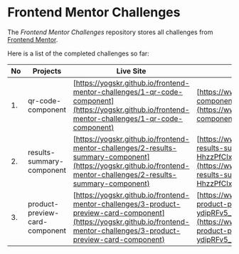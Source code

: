 # Frontend Mentor Challenges

The _Frontend Mentor Challenges_ repository stores all challenges from [Frontend Mentor](https://www.frontendmentor.io).

Here is a list of the completed challenges so far:

| **No** | **Projects** | **Live Site** | **Solution Page** |
| --- | --- | --- | --- |
| 1. | qr-code-component | [https://yogskr.github.io/frontend-mentor-challenges/1-qr-code-component](https://yogskr.github.io/frontend-mentor-challenges/1-qr-code-component) | [https://www.frontendmentor.io/solutions/qr-code-component-using-tailwind-css-AMUu2xwe7W](https://www.frontendmentor.io/solutions/qr-code-component-using-tailwind-css-AMUu2xwe7W) |
| 2. | results-summary-component | [https://yogskr.github.io/frontend-mentor-challenges/2-results-summary-component](https://yogskr.github.io/frontend-mentor-challenges/2-results-summary-component) | [https://www.frontendmentor.io/solutions/responsive-results-summary-component-using-flexbox-HhzzPfCIxd](https://www.frontendmentor.io/solutions/responsive-results-summary-component-using-flexbox-HhzzPfCIxd) |
| 3. | product-preview-card-component | [https://yogskr.github.io/frontend-mentor-challenges/3-product-preview-card-component](https://yogskr.github.io/frontend-mentor-challenges/3-product-preview-card-component) | [https://www.frontendmentor.io/solutions/responsive-product-preview-card-component-using-flexbox-ydipRFv5_Y](https://www.frontendmentor.io/solutions/responsive-product-preview-card-component-using-flexbox-ydipRFv5_Y) |
